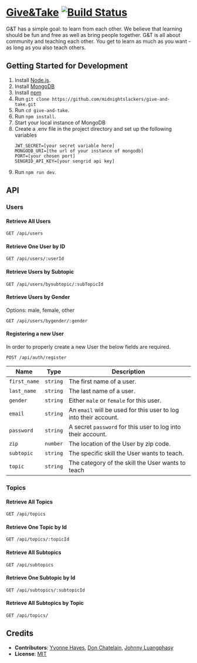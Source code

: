 # [Give&Take](http://give-and-take.herokuapp.com) [![Build Status](https://travis-ci.org/midnightslackers/give-and-take.svg?branch=master)](https://travis-ci.org/midnightslackers/give-and-take)

G&T has a simple goal: to learn from each other. We believe that learning should be fun and free as well as bring people together. G&T is all about community and teaching each other. You get to learn as much as you want - as long as you also teach others.

## Getting Started for Development

1. Install [Node.js](https://nodejs.org/en/).
2. Install [MongoDB](https://docs.mongodb.com/manual/installation/)
3. Install [npm](https://www.npmjs.com/)
4. Run `git clone https://github.com/midnightslackers/give-and-take.git`
5. Run `cd give-and-take`.
6. Run `npm install`.
7. Start your local instance of MongoDB
8. Create a .env file in the project directory and set up the following variables  
   ```
   JWT_SECRET=[your secret variable here]  
   MONGODB_URI=[the url of your instance of mongodb]  
   PORT=[your chosen port]  
   SENGRID_API_KEY=[your sengrid api key]
   ```
9. Run `npm run dev`.



## API

### Users

#### Retrieve All Users

```
GET /api/users
```

#### Retrieve One User by ID

```
GET /api/users/:userId
```

#### Retrieve Users by Subtopic

```
GET /api/users/bysubtopic/:subTopicId
```

#### Retrieve Users by Gender
Options: male, female, other
```
GET /api/users/bygender/:gender
```

#### Registering a new User
In order to properly create a new User the below fields are required.
```
POST /api/auth/register
```


| Name                | Type     | Description |
| ------------------- | -------- | ----------- |
| `first_name`        | `string` | The first name of a user. |
| `last_name`         | `string` | The last name of a user.  |
| `gender`            | `string` | Either `male` or `female` for this user. |
| `email`             | `string` | An `email` will be used for this user to log into their account. |
| `password`          | `string` | A secret `password` for this user to log into their account. |
| `zip`               | `number` | The location of the User by zip code. |
| `subtopic`          | `string` | The specific skill the User wants to teach. |
| `topic`             | `string` | The category of the skill the User wants to teach |


### Topics

#### Retrieve All Topics

```
GET /api/topics
```

#### Retrieve One Topic by Id

```
GET /api/topics/:topicId
```

#### Retrieve All Subtopics

```
GET /api/subtopics
```

#### Retrieve One Subtopic by Id

```
GET /api/subtopics/:subtopicId
```

#### Retrieve All Subtopics by Topic

```
GET /api/topics/
```

## Credits

- __Contributors__: [Yvonne Hayes](https://github.com/YvonneHayes), [Don Chatelain](https://github.com/DonChatelain), [Johnny Luangphasy](https://github.com/jluangphasy)
- __License__: [MIT](https://github.com/midnightslackers/give-and-take/blob/master/LICENSE)
